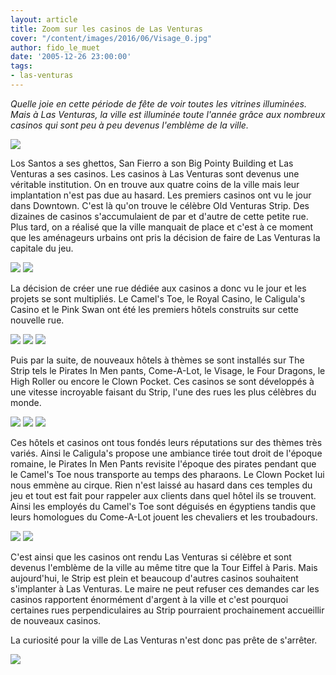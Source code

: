 ```yaml
---
layout: article
title: Zoom sur les casinos de Las Venturas
cover: "/content/images/2016/06/Visage_0.jpg"
author: fido_le_muet
date: '2005-12-26 23:00:00'
tags:
- las-venturas
---
```


_Quelle joie en cette période de fête de voir toutes les vitrines illuminées. Mais à Las Venturas, la ville est illuminée toute l'année grâce aux nombreux casinos qui sont peu à peu devenus l'emblème de la ville._

![](/content/images/2005/01/Old_Venturas_Strip.jpg)

Los Santos a ses ghettos, San Fierro a son Big Pointy Building et Las Venturas a ses casinos. Les casinos à Las Venturas sont devenus une véritable institution. On en trouve aux quatre coins de la ville mais leur implantation n'est pas due au hasard. Les premiers casinos ont vu le jour dans Downtown. C'est là qu'on trouve le célèbre Old Venturas Strip. Des dizaines de casinos s'accumulaient de par et d'autre de cette petite rue. Plus tard, on a réalisé que la ville manquait de place et c'est à ce moment que les aménageurs urbains ont pris la décision de faire de Las Venturas la capitale du jeu.

![](/content/images/2005/01/Old_Venturas_Strip.jpg)
![](/content/images/2005/01/Starfish.jpg)

La décision de créer une rue dédiée aux casinos a donc vu le jour et les projets se sont multipliés. Le Camel's Toe, le Royal Casino, le Caligula's Casino et le Pink Swan ont été les premiers hôtels construits sur cette nouvelle rue.

![](/content/images/2005/01/Camels_Toe.jpg)
![](/content/images/2005/01/Royal_Casino.jpg)
![](/content/images/2005/01/Caligula.jpg)

Puis par la suite, de nouveaux hôtels à thèmes se sont installés sur The Strip tels le Pirates In Men pants, Come-A-Lot, le Visage, le Four Dragons, le High Roller ou encore le Clown Pocket. Ces casinos se sont développés à une vitesse incroyable faisant du Strip, l'une des rues les plus célèbres du monde.

![](/content/images/2005/01/Pink_Swan.jpg)
![](/content/images/2005/01/Clown_Pocket.jpg)
![](/content/images/2005/01/High_Roller.jpg)

Ces hôtels et casinos ont tous fondés leurs réputations sur des thèmes très variés. Ainsi le Caligula's propose une ambiance tirée tout droit de l'époque romaine, le Pirates In Men Pants revisite l'époque des pirates pendant que le Camel's Toe nous transporte au temps des pharaons. Le Clown Pocket lui nous emmène au cirque. Rien n'est laissé au hasard dans ces temples du jeu et tout est fait pour rappeler aux clients dans quel hôtel ils se trouvent. Ainsi les employés du Camel's Toe sont déguisés en égyptiens tandis que leurs homologues du Come-A-Lot jouent les chevaliers et les troubadours.

![](/content/images/2005/01/Come_A_Lot.jpg)
![](/content/images/2005/01/Pirates.jpg)

C'est ainsi que les casinos ont rendu Las Venturas si célèbre et sont devenus l'emblème de la ville au même titre que la Tour Eiffel à Paris. Mais aujourd'hui, le Strip est plein et beaucoup d'autres casinos souhaitent s'implanter à Las Venturas. Le maire ne peut refuser ces demandes car les casinos rapportent énormément d'argent à la ville et c'est pourquoi certaines rues perpendiculaires au Strip pourraient prochainement accueillir de nouveaux casinos.

La curiosité pour la ville de Las Venturas n'est donc pas prête de s'arrêter.

![](/content/images/2005/01/Four_Dragons.jpg)

<!--kg-card-end: markdown-->
